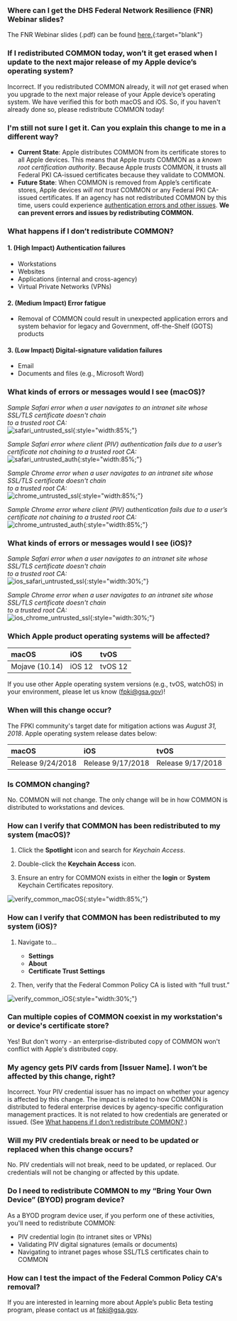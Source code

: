 <br>

### Where can I get the DHS Federal Network Resilience (FNR) Webinar slides?
The FNR Webinar slides (.pdf) can be found [here.]({{site.baseurl}}/docs/FPKI_Trust_Removal_-_FNR_Webinar_08022018.pdf){:target="blank"} 

### If I redistributed COMMON today, won’t it get erased when I update to the next major release of my Apple device’s operating system?
Incorrect. If you redistributed COMMON already, it will *not* get erased when you upgrade to the next major release of your Apple device’s operating system. We have verified this for both macOS and iOS.  So, if you haven't already done so, please redistribute COMMON today!  

### I'm still not sure I get it. Can you explain this change to me in a different way?
- **Current State**: Apple distributes COMMON from its certificate stores to all Apple devices. This means that Apple *trusts* COMMON as a *known root certification authority*. Because Apple *trusts* COMMON, it trusts all Federal PKI CA-issued certificates because they validate to COMMON.
- **Future State**: When COMMON is removed from Apple’s certificate stores, Apple devices *will not trust* COMMON or any Federal PKI CA-issued certificates. If an agency has not redistributed COMMON by this time, users could experience [authentication errors and other issues](#what-happens-if-i-dont-redistribute-common). **We can prevent errors and issues by redistributing COMMON.**


### What happens if I don’t redistribute COMMON?

#### 1. (High Impact) Authentication failures
- Workstations 
- Websites  
- Applications (internal and cross-agency)
- Virtual Private Networks (VPNs)

#### 2. (Medium Impact) Error fatigue
- Removal of COMMON could result in unexpected application errors and system behavior for legacy and Government, off-the-Shelf (GOTS) products

#### 3. (Low Impact) Digital-signature validation failures
- Email
- Documents and files (e.g., Microsoft Word)


### What kinds of errors or messages would I see (macOS)?

*Sample Safari error when a user navigates to an intranet site whose SSL/TLS certificate doesn't chain<br>to a trusted root CA:*
     <br>
     ![safari_untrusted_ssl]({{site.baseurl}}/img/safari_untrusted_ssl.png){:style="width:85%;"}
    
*Sample Safari error where client (PIV) authentication fails due to a user’s certificate not chaining to a trusted root CA:*
     <br>
     ![safari_untrusted_auth]({{site.baseurl}}/img/safari_untrusted_auth.png){:style="width:85%;"}
   
*Sample Chrome error when a user navigates to an intranet site whose SSL/TLS certificate doesn't chain<br>to a trusted root CA:*
     <br>
     ![chrome_untrusted_ssl]({{site.baseurl}}/img/chrome_untrusted_ssl.png){:style="width:85%;"}

*Sample Chrome error where client (PIV) authentication fails due to a user’s certificate not chaining to a trusted root CA:*
     <br>
     ![chrome_untrusted_auth]({{site.baseurl}}/img/chrome_untrusted_auth.png){:style="width:85%;"}


### What kinds of errors or messages would I see (iOS)?

*Sample Safari error when a user navigates to an intranet site whose SSL/TLS certificate doesn't chain<br>to a trusted root CA:*
     <br>
     ![ios_safari_untrusted_ssl]({{site.baseurl}}/img/ios_safari_untrusted_ssl.png){:style="width:30%;"}

*Sample Chrome error when a user navigates to an intranet site whose SSL/TLS certificate doesn't chain<br>to a trusted root CA:*
     <br>
     ![ios_chrome_untrusted_ssl]({{site.baseurl}}/img/ios_chrome_untrusted_ssl.png){:style="width:30%;"}


### Which Apple product operating systems will be affected?

| **macOS** |  **iOS** | **tvOS** | 
| :-------- |  :-------- | :-------- | 
| Mojave (10.14) | iOS 12 | tvOS 12 |

If you use other Apple operating system versions (e.g., tvOS, watchOS) in your environment, please let us know (fpki@gsa.gov)!

### When will this change occur?

The FPKI community's target date for mitigation actions was *August 31, 2018*.  Apple operating system release dates below:

| **macOS** |  **iOS** | **tvOS** | 
| :-------- |  :-------- | :-------- | 
| Release 9/24/2018  | Release 9/17/2018  | Release 9/17/2018  |

### Is COMMON changing?

No. COMMON will not change. The only change will be in how COMMON is distributed to workstations and devices.

### How can I verify that COMMON has been redistributed to my system (macOS)?

1. Click the **Spotlight** icon and search for *Keychain Access*.

2. Double-click the **Keychain Access** icon.

3. Ensure an entry for COMMON exists in either the **login** or **System** Keychain Certificates repository.

![verify_common_macOS]({{site.baseurl}}/img/verify_common_macOS.png){:style="width:85%;"}

### How can I verify that COMMON has been redistributed to my system (iOS)?

1. Navigate to…
     - **Settings** 
     - **About**  
     - **Certificate Trust Settings**
     
2. Then, verify that the Federal Common Policy CA is listed with “full trust.”

![verify_common_iOS]({{site.baseurl}}/img/verify_common_iOS.png){:style="width:30%;"}



### Can multiple copies of COMMON coexist in my workstation's or device's certificate store?

Yes! But don't worry - an enterprise-distributed copy of COMMON won't conflict with Apple's distributed copy. 


### My agency gets PIV cards from [Issuer Name]. I won’t be affected by this change, right?

Incorrect.  Your PIV credential issuer has no impact on whether your agency is affected by this change. 
The impact is related to how COMMON is distributed to federal enterprise devices by agency-specific configuration management practices.  It is not related to how credentials are generated or issued.  (See [What happens if I don’t redistribute COMMON?](#what-happens-if-i-dont-redistribute-common).)   

### Will my PIV credentials break or need to be updated or replaced when this change occurs?

No. PIV credentials will not break, need to be updated, or replaced. Our credentials will not be changing or affected by this update.

### Do I need to redistribute COMMON to my “Bring Your Own Device” (BYOD) program device?

As a BYOD program device user, if you perform one of these activities, you'll need to redistribute COMMON:
- PIV credential login (to intranet sites or VPNs) 
- Validating PIV digital signatures (emails or documents)
- Navigating to intranet pages whose SSL/TLS certificates chain to COMMON


### How can I test the impact of the Federal	Common Policy CA's removal?

If you are interested in learning more about Apple’s public Beta testing program, please contact us at fpki@gsa.gov.

